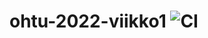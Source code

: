 # ohtu-2022-viikko1 ![CI](https://github.com/PaulusParssinen/ohtu-2022-viikko1/workflows/CI/badge.svg)
